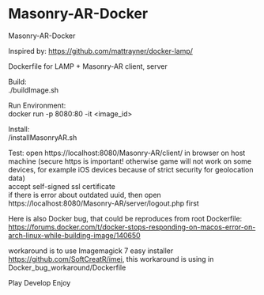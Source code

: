 # Masonry-AR-Docker
Masonry-AR-Docker
  
Inspired by: https://github.com/mattrayner/docker-lamp/ 
  
Dockerfile for LAMP + Masonry-AR client, server  
  
Build:  
./buildImage.sh  
  
Run Environment:  
docker run -p 8080:80 -it  <image_id>  
  
Install:  
/installMasonryAR.sh  
  
Test: 
open https://localhost:8080/Masonry-AR/client/ in browser on host machine (secure https is important! otherwise game will not work on some devices, for example iOS devices because of strict security for geolocation data)  
accept self-signed ssl certificate  
if there is error about outdated uuid, then open https://localhost:8080/Masonry-AR/server/logout.php first  
  
Here is also Docker bug, that could be reproduces from root Dockerfile:  
https://forums.docker.com/t/docker-stops-responding-on-macos-error-on-arch-linux-while-building-image/140650  

workaround is to use Imagemagick 7 easy installer https://github.com/SoftCreatR/imei, this workaround is using in Docker_bug_workaround/Dockerfile

Play Develop Enjoy